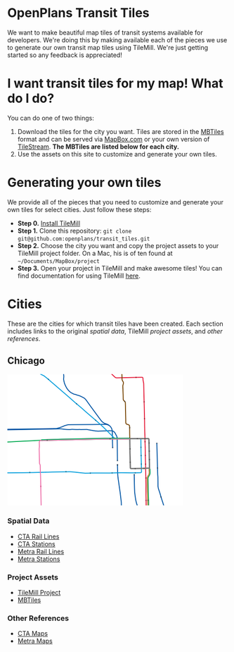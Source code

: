 # OpenPlans Transit Tiles
We want to make beautiful map tiles of transit systems available for developers. We're doing this by making available each of the pieces we use to generate our own transit map tiles using TileMill. We're just getting started so any feedback is appreciated!

# I want transit tiles for my map! What do I do?
You can do one of two things:

1. Download the tiles for the city you want. Tiles are stored in the [MBTiles](http://mapbox.com/mbtiles-spec/) format and can be served via [MapBox.com](http://mapbox.com/) or your own version of [TileStream](https://github.com/mapbox/tilestream). **The MBTiles are listed below for each city.**
2. Use the assets on this site to customize and generate your own tiles.


# Generating your own tiles
We provide all of the pieces that you need to customize and generate your own tiles for select cities. Just follow these steps:

* **Step 0.** [Install TileMill](http://mapbox.com/tilemill/docs/mac-install/)
* **Step 1.** Clone this repository: `git clone git@github.com:openplans/transit_tiles.git`
* **Step 2.** Choose the city you want and copy the project assets to your TileMill project folder. On a Mac, his is of ten found at `~/Documents/MapBox/project`
* **Step 3.** Open your project in TileMill and make awesome tiles! You can find documentation for using TileMill [here](http://mapbox.com/tilemill/docs/).

# Cities
These are the cities for which transit tiles have been created. Each section includes links to the original _spatial data_, TileMill _project assets_, and _other references_.

## Chicago

![Chicago Screenshot](https://github.com/openplans/transit_tiles/raw/master/assets/chicago/img/chicago_screenshot.png)

### Spatial Data
* [CTA Rail Lines](https://data.cityofchicago.org/Transportation/CTA-L-Rail-Lines-Shapefile/53r7-y88m)
* [CTA Stations](https://data.cityofchicago.org/Transportation/CTA-L-Rail-Stations-Shapefile/vmyy-m9qj)
* [Metra Rail Lines](https://data.cityofchicago.org/Transportation/Metra-Lines/q8wx-dznq)
* [Metra Stations](https://data.cityofchicago.org/Transportation/Metra-Stations/nqm8-q2ym)

### Project Assets
* [TileMill Project](http://github.com/openplans/transit_tiles/tree/master/assets/chicago)
* [MBTiles](http://s3.amazonaws.com/transit_tiles/chicago/chicago.mbtiles)

### Other References
* [CTA Maps](http://www.transitchicago.com/maps/)
* [Metra Maps](http://metrarail.com/content/metra/en/home/maps_schedules/metra_system_map.html)